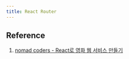 ```yaml
---
title: React Router
---
```


## Reference

1. [nomad coders - React로 영화 웹 서비스 만들기](https://nomadcoders.co/react-for-beginners/lobby)

